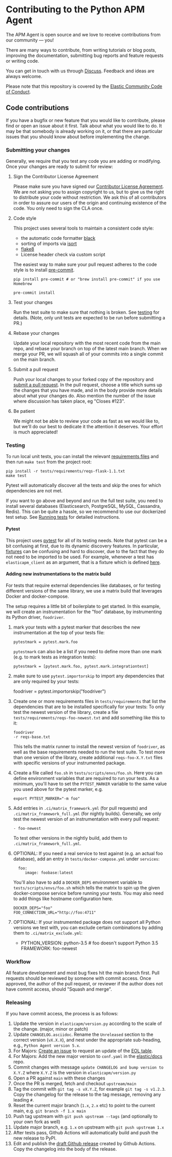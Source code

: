 # Contributing to the Python APM Agent

The APM Agent is open source and we love to receive contributions from our community — you!

There are many ways to contribute,
from writing tutorials or blog posts,
improving the documentation,
submitting bug reports and feature requests or writing code.

You can get in touch with us through [Discuss](https://discuss.elastic.co/c/apm).
Feedback and ideas are always welcome.

Please note that this repository is covered by the [Elastic Community Code of Conduct](https://www.elastic.co/community/codeofconduct).

## Code contributions

If you have a bugfix or new feature that you would like to contribute,
please find or open an issue about it first.
Talk about what you would like to do.
It may be that somebody is already working on it,
or that there are particular issues that you should know about before implementing the change.

### Submitting your changes

Generally, we require that you test any code you are adding or modifying.
Once your changes are ready to submit for review:

1.  Sign the Contributor License Agreement

    Please make sure you have signed our [Contributor License Agreement](https://www.elastic.co/contributor-agreement/).
    We are not asking you to assign copyright to us,
    but to give us the right to distribute your code without restriction.
    We ask this of all contributors in order to assure our users of the origin and continuing existence of the code.
    You only need to sign the CLA once.

1.  Code style

    This project uses several tools to maintain a consistent code style:

    -   the automatic code formatter [black](https://black.readthedocs.io/en/stable/)
    -   sorting of imports via [isort](https://isort.readthedocs.io/en/latest/)
    -   [flake8](http://flake8.pycqa.org/en/latest/)
    -   License header check via custom script

    The easiest way to make sure your pull request adheres to the code style
    is to install [pre-commit](https://pre-commit.com/).

        pip install pre-commit # or "brew install pre-commit" if you use Homebrew

        pre-commit install

1.  Test your changes

    Run the test suite to make sure that nothing is broken.
    See [testing](#testing) for details. (Note, only unit tests are expected
    to be run before submitting a PR.)

1.  Rebase your changes

    Update your local repository with the most recent code from the main repo,
    and rebase your branch on top of the latest main branch.
    When we merge your PR, we will squash all of your commits into a single
    commit on the main branch.

1.  Submit a pull request

    Push your local changes to your forked copy of the repository and [submit a pull request](https://help.github.com/articles/using-pull-requests).
    In the pull request,
    choose a title which sums up the changes that you have made,
    and in the body provide more details about what your changes do.
    Also mention the number of the issue where discussion has taken place,
    eg "Closes #123".

1.  Be patient

    We might not be able to review your code as fast as we would like to,
    but we'll do our best to dedicate it the attention it deserves.
    Your effort is much appreciated!

### Testing

To run local unit tests, you can install the relevant
[requirements files](https://github.com/elastic/apm-agent-python/tree/main/tests/requirements)
and then run `make test` from the project root:

    pip install -r tests/requirements/reqs-flask-1.1.txt
    make test

Pytest will automatically discover all the tests and skip the ones for which
dependencies are not met.

If you want to go above and beyond and run the full test suite,
you need to install several databases (Elasticsearch, PostgreSQL, MySQL, Cassandra, Redis).
This can be quite a hassle, so we recommend to use our dockerized test setup.
See [Running tests](https://www.elastic.co/guide/en/apm/agent/python/main/run-tests-locally.html) for detailed instructions.

#### Pytest

This project uses [pytest](https://docs.pytest.org/en/latest/) for all of its
testing needs. Note that pytest can be a bit confusing at first, due to its
dynamic discovery features. In particular,
[fixtures](https://docs.pytest.org/en/stable/fixture.html) can be confusing
and hard to discover, due to the fact that they do not need to be imported to
be used. For example, whenever a test has `elasticapm_client` as an argument,
that is a fixture which is defined
[here](https://github.com/elastic/apm-agent-python/blob/ed4ce5fd5db3cc091a54d3328384fbce62635bbb/tests/fixtures.py#L150).

#### Adding new instrumentations to the matrix build

For tests that require external dependencies like databases, or for testing different versions of the same library,
we use a matrix build that leverages Docker and docker-compose.

The setup requires a little bit of boilerplate to get started.
In this example, we will create an instrumentation for the "foo" database, by instrumenting its Python driver, `foodriver`.

1.  mark your tests with a pytest marker that describes the new instrumentation at the top of your tests file:

        pytestmark = pytest.mark.foo

    `pytestmark` can also be a list if you need to define more than one mark (e.g. to mark tests as integration tests):

        pytestmark = [pytest.mark.foo, pytest.mark.integrationtest]

1.  make sure to use `pytest.importorskip` to import any dependencies that are only required by your tests:

    foodriver = pytest.importorskip("foodriver")

1.  Create one or more requirements files in `tests/requirements` that list the dependencies that are to be installed specifically for your tests:
    To only test the newest version of the library, create a file `tests/requirements/reqs-foo-newest.txt` and add something like this to it:

        foodriver
        -r reqs-base.txt

    This tells the matrix runner to install the newest version of `foodriver`, as well as the base requirements needed to run the test suite.
    To test more than one version of the library, create additional `reqs-foo-X.Y.txt` files with specific versions of your instrumented package.

1.  Create a file called `foo.sh` in `tests/scripts/envs/foo.sh`.
    Here you can define environment variables that are required to run your tests.
    As a minimum, you'll have to set the `PYTEST_MARKER` variable to the same value you used above for the pytest marker, e.g.

        export PYTEST_MARKER="-m foo"

1.  Add entries in `.ci/matrix_framework.yml` (for pull requests) and `.ci/matrix_framework_full.yml` (for nightly builds).
    Generally, we only test the newest version of an instrumentation with every pull request:

        - foo-newest

    To test other versions in the nightly build, add them to `.ci/matrix_framework_full.yml`.

1.  OPTIONAL: If you need a real service to test against (e.g. an actual foo database), add an entry in `tests/docker-compose.yml` under `services`:

          foo:
             image: foobase:latest

    You'll also have to add a `DOCKER_DEPS` environment variable to `tests/scripts/envs/foo.sh` which tells the matrix
    to spin up the given docker-compose service before running your tests.
    You may also need to add things like hostname configuration here.

        DOCKER_DEPS="foo"
        FOO_CONNECTION_URL="http://foo:4711"

1.  OPTIONAL: If your instrumented package does not support all Python versions we test with, you can exclude certain combinations by adding them to `.ci/matrix_exclude.yml`:

    -   PYTHON_VERSION: python-3.5 # foo doesn't support Python 3.5
        FRAMEWORK: foo-newest

### Workflow

All feature development and most bug fixes hit the main branch first.
Pull requests should be reviewed by someone with commit access.
Once approved, the author of the pull request,
or reviewer if the author does not have commit access,
should "Squash and merge".

### Releasing

If you have commit access, the process is as follows:

1. Update the version in `elasticapm/version.py` according to the scale of the change. (major, minor or patch)
1. Update `CHANGELOG.asciidoc`. Rename the `Unreleased` section to the correct version (`vX.X.X`), and nest under the appropriate sub-heading, e.g., `Python Agent version 5.x`.
1. For Majors: [Create an issue](https://github.com/elastic/website-requests/issues/new) to request an update of the [EOL table](https://www.elastic.co/support/eol).
1. For Majors: Add the new major version to `conf.yaml` in the [elastic/docs](https://github.com/elastic/docs) repo.
1. Commit changes with message `update CHANGELOG and bump version to X.Y.Z`
   where `X.Y.Z` is the version in `elasticapm/version.py`
1. Open a PR against `main` with these changes
1. Once the PR is merged, fetch and checkout `upstream/main`
1. Tag the commit with `git tag -s vX.Y.Z`, for example `git tag -s v1.2.3`.
   Copy the changelog for the release to the tag message, removing any leading `#`.
1. Reset the current major branch (`1.x`, `2.x` etc) to point to the current main, e.g. `git branch -f 1.x main`
1. Push tag upstream with `git push upstream --tags` (and optionally to your own fork as well)
1. Update major branch, e.g. `1.x` on upstream with `git push upstream 1.x`
1. After tests pass, Github Actions will automatically build and push the new release to PyPI.
1. Edit and publish the [draft Github release](https://github.com/elastic/apm-agent-python/releases)
   created by Github Actions. Copy the changelog into the body of the release.
